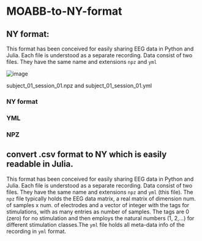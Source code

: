 # MOABB-to-NY-format

## NY format:
This format has been conceived for easily sharing EEG data in Python and Julia. Each file is understood as a separate recording. Data consist of two files. They have the same name and extensions `npz` and `yml`

![image](https://user-images.githubusercontent.com/95529379/174060624-768f6b80-9d36-459e-ab10-5c549b9d4305.png)


subject_01_session_01.npz and subject_01_session_01.yml
### NY format


### YML


### NPZ

## convert .csv format to NY which is easily readable in Julia.
This format has been conceived for easily sharing EEG data in Python and Julia. Each file is understood as a separate recording. Data consist of two files. They have the same name and extensions `npz` and `yml` (this file). The `npz` file typically holds the EEG data matrix, a real matrix of dimension num. of samples x num. of electrodes and a vector of integer with the tags for stimulations, with as many entries as number of samples. The tags are 0 (zero) for no stimulation and then employs the natural numbers (1, 2,...) for different stimulation classes.The `yml` file holds all meta-data info of the recording in `yml` format. 
